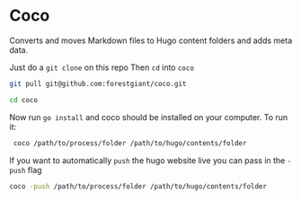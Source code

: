 # Coco
Converts and moves Markdown files to Hugo content folders and adds meta data.

Just do a `git clone` on this repo
Then `cd` into `coco`

``` bash
git pull git@github.com:forestgiant/coco.git

cd coco

```
Now run `go install` and coco should be installed on your computer. To run it:

``` bash
 coco /path/to/process/folder /path/to/hugo/contents/folder
```

If you want to automatically `push` the hugo website live you can pass in the `-push` flag

``` bash
coco -push /path/to/process/folder /path/to/hugo/contents/folder
```

